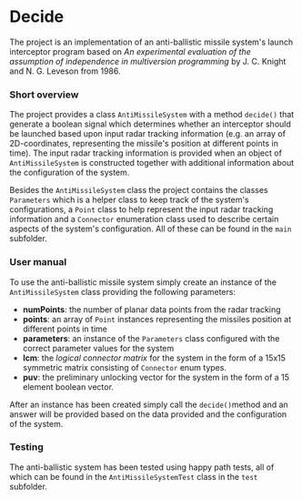 # Decide

The project is an implementation of an anti-ballistic missile system's launch interceptor program based on _An experimental evaluation of the assumption of independence in multiversion programming_ by J. C. Knight and N. G. Leveson from 1986.

### Short overview  

The project provides a class ```AntiMissileSystem``` with a method ```decide()``` that generate a boolean signal which determines whether an interceptor should be launched based upon input radar tracking information (e.g. an array of 2D-coordinates, representing the missile's position at different points in time). The input radar tracking information is provided when an object of ```AntiMissileSystem``` is constructed together with additional information about the configuration of the system.

Besides the ```AntiMissileSystem``` class the project contains the classes ```Parameters``` which is a helper class to keep track of the system's configurations, a ```Point``` class to help represent the input radar tracking information and a ```Connector``` enumeration class used to describe certain aspects of the system's configuration. All of these can be found in the ```main``` subfolder.

### User manual

To use the anti-ballistic missile system simply create an instance of the ```AntiMissileSystem``` class providing the following parameters:

- **numPoints**: the number of planar data points from the radar tracking
- **points**: an array of ```Point``` instances representing the missiles position at different points in time
- **parameters**: an instance of the ```Parameters``` class configured with the correct parameter values for the system
- **lcm**: the _logical connector matrix_ for the system in the form of a 15x15 symmetric matrix consisting of ```Connector``` enum types.
- **puv**: the preliminary unlocking vector for the system in the form of a 15 element boolean vector.

After an instance has been created simply call the ```decide()```method and an answer will be provided based on the data provided and the configuration of the system.

### Testing

The anti-ballistic system has been tested using happy path tests, all of which can be found in the ```AntiMissileSystemTest``` class in the ```test``` subfolder.
